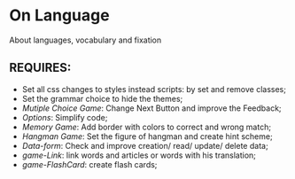 # On Language

About languages, vocabulary and fixation

## REQUIRES:

- Set all css changes to styles instead scripts: by set and remove classes;
- Set the grammar choice to hide the themes;
- *Mutiple Choice Game*: Change Next Button and improve the Feedback;
- *Options*: Simplify code;
- *Memory Game*: Add border with colors to correct and wrong match;
- *Hangman Game*: Set the figure of hangman and create hint scheme;
- *Data-form*: Check and improve creation/ read/ update/ delete data;
- *game-Link*: link words and articles or words with his translation;
- *game-FlashCard*: create flash cards;
